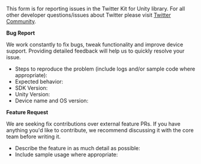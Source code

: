 This form is for reporting issues in the Twitter Kit for Unity library. For all other developer questions/issues about Twitter please visit [Twitter Community](https://twittercommunity.com/).

**Bug Report**

We work constantly to fix bugs, tweak functionality and improve device support. Providing detailed feedback will help us to quickly resolve your issue.

* Steps to reproduce the problem (include logs and/or sample code where appropriate):
* Expected behavior:
* SDK Version:
* Unity Version:
* Device name and OS version:

**Feature Request**

We are seeking fix contributions over external feature PRs. If you have anything you'd like to contribute, we recommend discussing it with the core team before writing it.

* Describe the feature in as much detail as possible:
* Include sample usage where appropriate:
